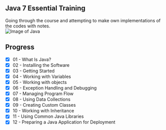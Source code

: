 Java 7 Essential Training
-----
Going through the course and attempting to make own implementations of the codes with notes.
<br>
![Image of Java](https://blog.gypsyengineer.com/wp-content/uploads/2016/08/java_logo.png)

Progress
-----

- [x] 01 - What Is Java?
- [x] 02 - Installing the Software
- [x] 03 - Getting Started
- [x] 04 - Working with Variables
- [x] 05 - Working with objects
- [x] 06 - Exception Handling and Debugging
- [x] 07 - Managing Program Flow
- [x] 08 - Using Data Collections
- [x] 09 - Creating Custom Classes
- [x] 10 - Working with Inheritance
- [x] 11 - Using Common Java Libraries
- [x] 12 - Preparing a Java Application for Deployment